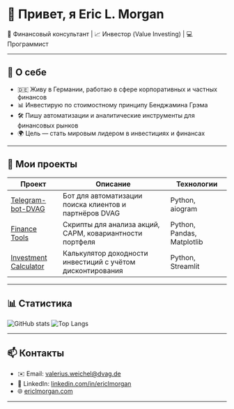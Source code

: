 # 👋 Привет, я Eric L. Morgan

💼 Финансовый консультант | 📈 Инвестор (Value Investing) | 💻 Программист

---

## 🚀 О себе
- 🇩🇪 Живу в Германии, работаю в сфере корпоративных и частных финансов
- 📊 Инвестирую по стоимостному принципу Бенджамина Грэма
- 🛠 Пишу автоматизации и аналитические инструменты для финансовых рынков
- 🌍 Цель — стать мировым лидером в инвестициях и финансах

---

## 📂 Мои проекты
| Проект | Описание | Технологии |
|--------|----------|------------|
| [Telegram-bot-DVAG](https://github.com/Eric-Lebedenko/Telegram-bot-DVAG) | Бот для автоматизации поиска клиентов и партнёров DVAG | Python, aiogram |
| [Finance Tools](#) | Скрипты для анализа акций, CAPM, ковариантности портфеля | Python, Pandas, Matplotlib |
| [Investment Calculator](#) | Калькулятор доходности инвестиций с учётом дисконтирования | Python, Streamlit |

---

## 📊 Статистика
![GitHub stats](https://github-readme-stats.vercel.app/api?username=Eric-Lebedenko&show_icons=true&theme=dark)
![Top Langs](https://github-readme-stats.vercel.app/api/top-langs/?username=Eric-Lebedenko&layout=compact&theme=dark)

---

## 📫 Контакты
- ✉️ Email: [valerius.weichel@dvag.de](mailto:valerius.weichel@dvag.de)
- 💼 LinkedIn: [linkedin.com/in/ericlmorgan](#)
- 🌐 [ericlmorgan.com](https://ericlmorgan.com)

---
